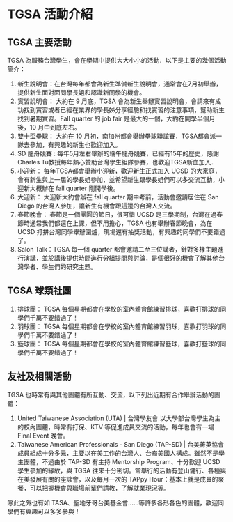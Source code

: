 # TGSA 活動介紹

## TGSA 主要活動
TGSA 為服務台灣學生，會在學期中提供大大小小的活動．以下是主要的幾個活動簡介：

1. 新生說明會：在台灣每年都會為新生準備新生說明會，通常會在7月初舉辦，提供新生面對面問學長姐和認識新同學的機會。
2. 實習說明會： 大約在 9 月底，TGSA 會為新生舉辦實習說明會，會請來有成功找到實習或者已經在業界的學長姊分享經驗和找實習的注意事項，幫助新生找到暑期實習。Fall quarter 的 job fair 是最大的一個，大約在開學半個月後，10 月中到底左右。
3. 雙十盃壘球： 大約在 10 月初，南加州都會舉辦壘球聯誼賽，TGSA都會派一隊去參加，有興趣的新生也歡迎加入。
4. SD 龍舟競賽 : 每年5月左右舉辦的端午龍舟競賽，已經有15年的歷史，感謝Charles Tu教授每年熱心贊助台灣學生組隊參賽，也歡迎TGSA新血加入．
5. 小迎新： 每年TGSA都會舉辦小迎新，歡迎新生正式加入 UCSD 的大家庭，會有新生與上一屆的學長姐參加，並希望新生跟學長姐們可以多交流互動，小迎新大概辦在 fall quarter 剛開學後。
5. 大迎新： 大迎新大約會辦在 fall quarter 期中考前，活動會邀請居住在 San Diego 的台灣人參加，讓新生有機會跟這邊的台灣人交流。
6. 春節晚會： 春節是一個團圓的節日，很可惜 UCSD 是三學期制，台灣在過春節時通常我們都還在上課，但不用擔心，TGSA 也有舉辦春節晚會，為在 UCSD 打拼台灣同學舉辦圍爐，現場還有抽獎活動，有興趣的同學們不要錯過了。
7. Salon Talk：TGSA 每一個 quarter 都會邀請二至三位講者，針對多樣主題進行演講，並於講後提供時間進行分組提問與討論，是個很好的機會了解其他台灣學者、學生們的研究主題。

## TGSA 球類社團
1. 排球團： TGSA 每個星期都會在學校的室內體育館練習排球，喜歡打排球的同學們千萬不要錯過了！
2. 羽球團： TGSA 每個星期都會在學校的室內體育館練習羽球，喜歡打羽球的同學們千萬不要錯過了！
3. 籃球團： TGSA 每個星期都會在學校的室內體育館練習籃球，喜歡打籃球的同學們千萬不要錯過了！

## 友社及相關活動
TGSA 也時常有與其他團體有所互動、交流，以下列出近期有合作舉辦活動的團體：

1. United Taiwanese Association (UTA) | 台灣學友會
  以大學部台灣學生為主的校內團體，時常有打保、KTV 等促進成員交流的活動，每年也會有一場 Final Event 晚會。
2. Taiwanese American Professionals - San Diego (TAP-SD) | 台美菁英協會
  成員組成十分多元，主要以在美工作的台灣人、台裔美國人構成。雖然不是學生團體，不過由於 TAP-SD 有主持 Mentorship Program、十分歡迎 UCSD 學生參加的緣故，與 TGSA 往來十分密切。常舉行的活動有登山健行、各種與在美發展有關的座談會，以及每月一次的 TAPpy Hour：基本上就是成員的聚餐，可以把握機會與職場前輩們請教，了解就業現況等。

除此之外也有如 TASA、聖地牙哥台美基金會......等許多各形各色的團體，歡迎同學們有興趣可以多多參與！

